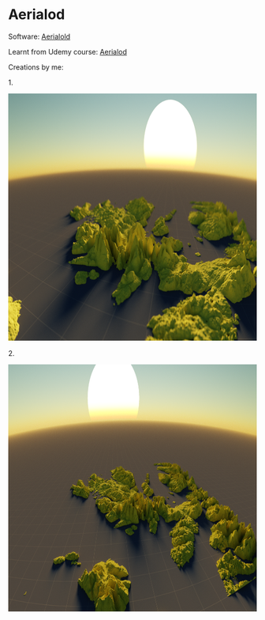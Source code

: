 # Aerialod

Software: [Aerialold](https://ephtracy.github.io/index.html?page=aerialod#ss-carousel_ss)

Learnt from Udemy course: [Aerialod](https://www.udemy.com/course/aerialod/)

Creations by me:
<p>
1.
  <p>
<img src = "/Creations_img/skyview-1-1920x1080.png" height =500>
<p>
2.
  <p>
<img src = "/Creations_img/skyview-2-1920x1080.png" height =500>
